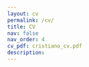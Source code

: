 ```yaml
---
layout: cv
permalink: /cv/
title: CV
nav: false
nav_order: 4
cv_pdf: cristiano_cv.pdf
description: 
---
```


